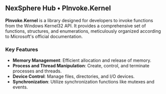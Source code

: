 ## NexSphere Hub • PInvoke.Kernel

**PInvoke.Kernel** is a library designed for developers to invoke functions from the Windows Kernel32 API. It provides a comprehensive set of functions, structures, and enumerations, meticulously organized according to Microsoft's official documentation.

### Key Features

- **Memory Management**: Efficient allocation and release of memory.
- **Process and Thread Manipulation**: Create, control, and terminate processes and threads.
- **Device Control**: Manage files, directories, and I/O devices.
- **Synchronization**: Utilize synchronization functions like mutexes and events.
